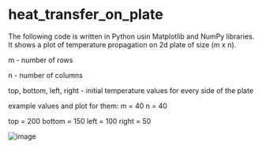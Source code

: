 # heat_transfer_on_plate
The following code is written in Python usin Matplotlib and NumPy libraries. It shows a plot of temperature propagation on 2d plate of size (m x n).

m - number of rows

n - number of columns

top, bottom, left, right - initial temperature values for every side of the plate


example values and plot for them:
m = 40
n = 40

top = 200
bottom = 150
left = 100
right = 50

![image](https://user-images.githubusercontent.com/67865361/116825035-9399ca00-ab8d-11eb-9935-5cdaf70fc4ee.png)
